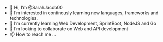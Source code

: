 - 👋 Hi, I’m @SarahJacob00
- 👀 I’m interested in continously learning new languages, frameworks and technologies.
- 🌱 I’m currently learning Web Development, SprintBoot, NodeJS and Go
- 💞️ I’m looking to collaborate on Web and API development
- 📫 How to reach me ...

<!---
SarahJacob00/SarahJacob00 is a ✨ special ✨ repository because its `README.md` (this file) appears on your GitHub profile.
You can click the Preview link to take a look at your changes.
--->

